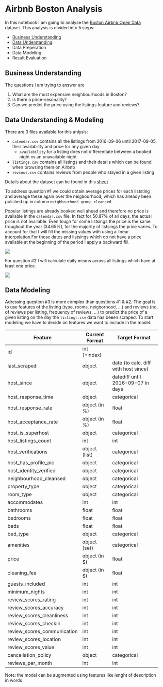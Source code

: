 # Airbnb Boston Analysis

In this notebook I am going to analyse the [Boston Airbnb Open Data](https://www.kaggle.com/datasets/airbnb/boston?resource=download) dataset. This analysis is divided into 5 steps:

- [Business Understanding](#business-understanding)
- [Data Understanding](#data-understanding)
- Data Preperation
- Data Modeling
- Result Evaluation

## Business Understanding

The questions I am trying to answer are

1. What are the most expensive neighbourhoods in Boston?
2. Is there a price-sesonality?
3. Can we predict the price using the listings feature and reviews?

## Data Understanding & Modeling

There are 3 files available for this anlysis:

- `calendar.csv` contains all the listings from 2016-09-06 until 2017-09-05, their availability and price for any given day
    - `availability` for a listing does not differentiate between a booked night vs an unavailable night
- `listings.csv` contains all listings and their details which can be found when browsing them on Airbnb
- `reviews.csv` contains reviews from people who stayed in a given listing

Details about the dataset can be found in this [sheet](https://docs.google.com/spreadsheets/d/1iWCNJcSutYqpULSQHlNyGInUvHg2BoUGoNRIGa6Szc4/edit#gid=982310896)

To address question #1 we could obtain average prices for each liststing and average these again over the neigbourhood, which has already been polished up in column `neighbourhood_group_cleansed`.

Popular listings are already booked well ahead and therefore no price is available in the `calendar.csv` file. In fact for 50.87% of all days, the actual price is not available. Even tough for some listsings the price is the same troughout the year (34.65%), for the majority of listsings the price varies. To account for that I will fill the missing values with using a linear interpolation.For those dates and listsings which do not have a price available at the beginning of the period I apply a backward fill.

![](mean_price_neighbor.jpeg)

For question #2 I will calculate daily means across all listings which have at least one price.

![](mean_price_per_night.jpeg)


## Data Modeling

Adressing question #3 is more complex than questions #1 & #2. The goal is to use features of the listing (type, rooms, neigborhood, ...) and reviews (no. of reviews per listing, frequency of reviews, ...) to predict the price of a given listing on the day the `listings.csv` data has beeen scraped. To start modeling we have to decide on features we want to include in the model.

| Feature                           | Current Format | Target Format                       |
|-----------------------------------|----------------|-------------------------------------|
| id                                | int (=index)   |                                     |
| last_scraped                      | object         | date (to calc. diff with host since)|
| host_since                        | object         | datediff until 2016-09-07 in days   |
| host_response_time                | object         | categorical                         |
| host_response_rate                | object (in %)  | float                               |
| host_acceptance_rate              | object (in %)  | float                               |
| host_is_superhost                 | object         | categorical                         |
| host_listings_count               | int            | int                                 |
| host_verifications                | object (list)  | categorical                         |
| host_has_profile_pic              | object         | categorical                         |
| host_identity_verified            | object         | categorical                         |
| neighbourhood_cleansed            | object         | categorical                         |
| property_type                     | object         | categorical                         |
| room_type                         | object         | categorical                         |
| accommodates                      | int            | int                                 |
| bathrooms                         | float          | float                               |
| bedrooms                          | float          | float                               |
| beds                              | float          | float                               |
| bed_type                          | object         | categorical                         |
| amenities                         | object (set)   | categorical                         |
| price                             | object (in $)  | float                               |
| cleaning_fee                      | object (in $)  | float                               |
| guests_included                   | int            | int                                 |
| minimum_nights                    | int            | int                                 |
| review_scores_rating              | int            | int                                 |
| review_scores_accuracy            | int            | int                                 |
| review_scores_cleanliness         | int            | int                                 |
| review_scores_checkin             | int            | int                                 |
| review_scores_communication       | int            | int                                 |
| review_scores_location            | int            | int                                 |
| review_scores_value               | int            | int                                 |
| cancellation_policy               | object         | categorical                         |
| reviews_per_month                 | int            | int                                 |

Note: the model can be augmented using features like lenght of description in words